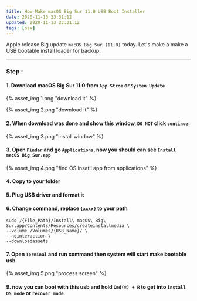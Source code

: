 ```yaml
---
title: How Make macOS Big Sur 11.0 USB Boot Installer
date: 2020-11-13 23:31:12
updated: 2020-11-13 23:31:12
tags: [osx]
---
```


Apple release Big update `macOS Big Sur (11.0)` today.
Let's make a make a USB bootable install loader for backup.

---

### Step :

#### 1. Download macOS Big Sur 11.0 from `App Stroe` or `Systen Update`

{% asset_img 1.png "download it" %}

<!--more-->
{% asset_img 2.png "download it" %}

#### 2. When download was done and show this window, `DO NOT` click `continue`.
{% asset_img 3.png "install window" %}

#### 3. Open `Finder` and go `Applications`, now you should can see `Install macOS Big Sur.app`
{% asset_img 4.png "find OS insatll app from applications" %}

#### 4. Copy to your folder

#### 5. Plug USB driver and format it

#### 6. Change command, replace `{xxxx}` to your path

```
sudo /{File_Path}/Install\ macOS\ Big\ Sur.app/Contents/Resources/createinstallmedia \
--volume /Volumes/{USB_Name}/ \
--nointeraction \
--downloadassets
```

#### 7. Open `Terminal` and run command then system will start make bootable usb
{% asset_img 5.png "process screen" %}

#### 9. now you can boot with this usb and hold `Cmd(⌘) + R` to get into `install OS mode` or `recover mode`
